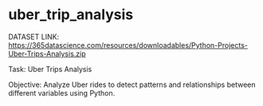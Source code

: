 # uber_trip_analysis

DATASET LINK: https://365datascience.com/resources/downloadables/Python-Projects-Uber-Trips-Analysis.zip

Task: Uber Trips Analysis

Objective: Analyze Uber rides to detect patterns and relationships between different variables using Python.

